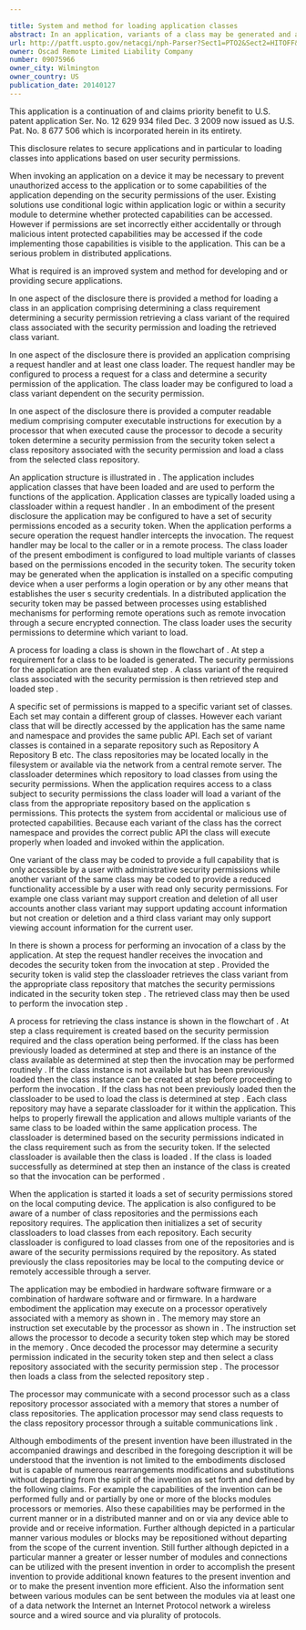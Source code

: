 ```yaml
---

title: System and method for loading application classes
abstract: In an application, variants of a class may be generated and associated with different security permissions for the application. When a class is to be loaded, a determination is made as to the application's security permissions, e.g. by decoding a security token. The class is then retrieved from a repository that stores class variants matching the required security level. The retrieved class variant, which may have a full or a reduced functionality as appropriate for the security permission may then by loaded.
url: http://patft.uspto.gov/netacgi/nph-Parser?Sect1=PTO2&Sect2=HITOFF&p=1&u=%2Fnetahtml%2FPTO%2Fsearch-adv.htm&r=1&f=G&l=50&d=PALL&S1=09075966&OS=09075966&RS=09075966
owner: Oscad Remote Limited Liability Company
number: 09075966
owner_city: Wilmington
owner_country: US
publication_date: 20140127
---
```

This application is a continuation of and claims priority benefit to U.S. patent application Ser. No. 12 629 934 filed Dec. 3 2009 now issued as U.S. Pat. No. 8 677 506 which is incorporated herein in its entirety.

This disclosure relates to secure applications and in particular to loading classes into applications based on user security permissions.

When invoking an application on a device it may be necessary to prevent unauthorized access to the application or to some capabilities of the application depending on the security permissions of the user. Existing solutions use conditional logic within application logic or within a security module to determine whether protected capabilities can be accessed. However if permissions are set incorrectly either accidentally or through malicious intent protected capabilities may be accessed if the code implementing those capabilities is visible to the application. This can be a serious problem in distributed applications.

What is required is an improved system and method for developing and or providing secure applications.

In one aspect of the disclosure there is provided a method for loading a class in an application comprising determining a class requirement determining a security permission retrieving a class variant of the required class associated with the security permission and loading the retrieved class variant.

In one aspect of the disclosure there is provided an application comprising a request handler and at least one class loader. The request handler may be configured to process a request for a class and determine a security permission of the application. The class loader may be configured to load a class variant dependent on the security permission.

In one aspect of the disclosure there is provided a computer readable medium comprising computer executable instructions for execution by a processor that when executed cause the processor to decode a security token determine a security permission from the security token select a class repository associated with the security permission and load a class from the selected class repository.

An application structure is illustrated in . The application includes application classes that have been loaded and are used to perform the functions of the application. Application classes are typically loaded using a classloader within a request handler . In an embodiment of the present disclosure the application may be configured to have a set of security permissions encoded as a security token. When the application performs a secure operation the request handler intercepts the invocation. The request handler may be local to the caller or in a remote process. The class loader of the present embodiment is configured to load multiple variants of classes based on the permissions encoded in the security token. The security token may be generated when the application is installed on a specific computing device when a user performs a login operation or by any other means that establishes the user s security credentials. In a distributed application the security token may be passed between processes using established mechanisms for performing remote operations such as remote invocation through a secure encrypted connection. The class loader uses the security permissions to determine which variant to load.

A process for loading a class is shown in the flowchart of . At step a requirement for a class to be loaded is generated. The security permissions for the application are then evaluated step . A class variant of the required class associated with the security permission is then retrieved step and loaded step .

A specific set of permissions is mapped to a specific variant set of classes. Each set may contain a different group of classes. However each variant class that will be directly accessed by the application has the same name and namespace and provides the same public API. Each set of variant classes is contained in a separate repository such as Repository A Repository B etc. The class repositories may be located locally in the filesystem or available via the network from a central remote server. The classloader determines which repository to load classes from using the security permissions. When the application requires access to a class subject to security permissions the class loader will load a variant of the class from the appropriate repository based on the application s permissions. This protects the system from accidental or malicious use of protected capabilities. Because each variant of the class has the correct namespace and provides the correct public API the class will execute properly when loaded and invoked within the application.

One variant of the class may be coded to provide a full capability that is only accessible by a user with administrative security permissions while another variant of the same class may be coded to provide a reduced functionality accessible by a user with read only security permissions. For example one class variant may support creation and deletion of all user accounts another class variant may support updating account information but not creation or deletion and a third class variant may only support viewing account information for the current user.

In there is shown a process for performing an invocation of a class by the application. At step the request handler receives the invocation and decodes the security token from the invocation at step . Provided the security token is valid step the classloader retrieves the class variant from the appropriate class repository that matches the security permissions indicated in the security token step . The retrieved class may then be used to perform the invocation step .

A process for retrieving the class instance is shown in the flowchart of . At step a class requirement is created based on the security permission required and the class operation being performed. If the class has been previously loaded as determined at step and there is an instance of the class available as determined at step then the invocation may be performed routinely . If the class instance is not available but has been previously loaded then the class instance can be created at step before proceeding to perform the invocation . If the class has not been previously loaded then the classloader to be used to load the class is determined at step . Each class repository may have a separate classloader for it within the application. This helps to properly firewall the application and allows multiple variants of the same class to be loaded within the same application process. The classloader is determined based on the security permissions indicated in the class requirement such as from the security token. If the selected classloader is available then the class is loaded . If the class is loaded successfully as determined at step then an instance of the class is created so that the invocation can be performed .

When the application is started it loads a set of security permissions stored on the local computing device. The application is also configured to be aware of a number of class repositories and the permissions each repository requires. The application then initializes a set of security classloaders to load classes from each repository. Each security classloader is configured to load classes from one of the repositories and is aware of the security permissions required by the repository. As stated previously the class repositories may be local to the computing device or remotely accessible through a server.

The application may be embodied in hardware software firmware or a combination of hardware software and or firmware. In a hardware embodiment the application may execute on a processor operatively associated with a memory as shown in . The memory may store an instruction set executable by the processor as shown in . The instruction set allows the processor to decode a security token step which may be stored in the memory . Once decoded the processor may determine a security permission indicated in the security token step and then select a class repository associated with the security permission step . The processor then loads a class from the selected repository step .

The processor may communicate with a second processor such as a class repository processor associated with a memory that stores a number of class repositories. The application processor may send class requests to the class repository processor through a suitable communications link .

Although embodiments of the present invention have been illustrated in the accompanied drawings and described in the foregoing description it will be understood that the invention is not limited to the embodiments disclosed but is capable of numerous rearrangements modifications and substitutions without departing from the spirit of the invention as set forth and defined by the following claims. For example the capabilities of the invention can be performed fully and or partially by one or more of the blocks modules processors or memories. Also these capabilities may be performed in the current manner or in a distributed manner and on or via any device able to provide and or receive information. Further although depicted in a particular manner various modules or blocks may be repositioned without departing from the scope of the current invention. Still further although depicted in a particular manner a greater or lesser number of modules and connections can be utilized with the present invention in order to accomplish the present invention to provide additional known features to the present invention and or to make the present invention more efficient. Also the information sent between various modules can be sent between the modules via at least one of a data network the Internet an Internet Protocol network a wireless source and a wired source and via plurality of protocols.

